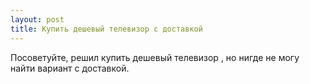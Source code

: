 ```yaml
---
layout: post 
title: Купить дешевый телевизор с доставкой 
--- 
```

Посоветуйте, решил купить дешевый телевизор , но нигде не могу найти вариант с доставкой.